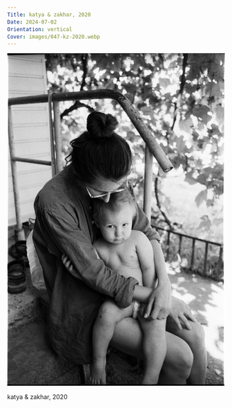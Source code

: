 ```yaml
---
Title: katya & zakhar, 2020
Date: 2024-07-02
Orientation: vertical
Cover: images/047-kz-2020.webp
---
```


![katya & zakhar, 2020](images/047-kz-2020@2x.webp)

katya & zakhar, 2020
